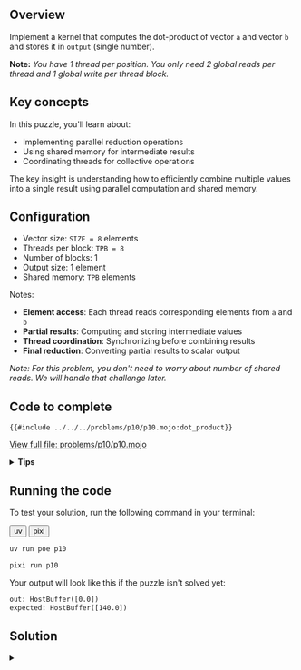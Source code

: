 ## Overview

Implement a kernel that computes the dot-product of vector `a` and vector `b` and stores it in `output` (single number).

**Note:** _You have 1 thread per position. You only need 2 global reads per thread and 1 global write per thread block._

## Key concepts

In this puzzle, you'll learn about:
- Implementing parallel reduction operations
- Using shared memory for intermediate results
- Coordinating threads for collective operations

The key insight is understanding how to efficiently combine multiple values into a single result using parallel computation and shared memory.

## Configuration

- Vector size: `SIZE = 8` elements
- Threads per block: `TPB = 8`
- Number of blocks: 1
- Output size: 1 element
- Shared memory: `TPB` elements

Notes:

- **Element access**: Each thread reads corresponding elements from `a` and `b`
- **Partial results**: Computing and storing intermediate values
- **Thread coordination**: Synchronizing before combining results
- **Final reduction**: Converting partial results to scalar output

*Note: For this problem, you don't need to worry about number of shared reads. We will
handle that challenge later.*

## Code to complete

```mojo
{{#include ../../../problems/p10/p10.mojo:dot_product}}
```
<a href="{{#include ../_includes/repo_url.md}}/blob/main/problems/p10/p10.mojo" class="filename">View full file: problems/p10/p10.mojo</a>

<details>
<summary><strong>Tips</strong></summary>

<div class="solution-tips">

1. Store `a[global_i] * b[global_i]` in `shared[local_i]`
2. Call `barrier()` to synchronize
3. Use thread 0 to sum all products in shared memory
4. Write final sum to `output[0]`
</div>
</details>

## Running the code

To test your solution, run the following command in your terminal:

<div class="code-tabs" data-tab-group="package-manager">
  <div class="tab-buttons">
    <button class="tab-button">uv</button>
    <button class="tab-button">pixi</button>
  </div>
  <div class="tab-content">

```bash
uv run poe p10
```

  </div>
  <div class="tab-content">

```bash
pixi run p10
```

  </div>
</div>

Your output will look like this if the puzzle isn't solved yet:
```txt
out: HostBuffer([0.0])
expected: HostBuffer([140.0])
```

## Solution

<details class="solution-details">
<summary></summary>

```mojo
{{#include ../../../solutions/p10/p10.mojo:dot_product_solution}}
```

<div class="solution-explanation">

The solution implements a parallel reduction algorithm for dot product computation using shared memory. Here's a detailed breakdown:

### Phase 1: Element-wise Multiplication

Each thread performs one multiplication:
```txt
Thread i: shared[i] = a[i] * b[i]
```

### Phase 2: Parallel Reduction
The reduction uses a tree-based approach that halves active threads in each step:

```txt
Initial:  [0*0  1*1  2*2  3*3  4*4  5*5  6*6  7*7]
        = [0    1    4    9    16   25   36   49]

Step 1:   [0+16 1+25 4+36 9+49  16   25   36   49]
        = [16   26   40   58   16   25   36   49]

Step 2:   [16+40 26+58 40   58   16   25   36   49]
        = [56   84   40   58   16   25   36   49]

Step 3:   [56+84  84   40   58   16   25   36   49]
        = [140   84   40   58   16   25   36   49]
```

### Key Implementation Features:

1. **Memory Access Pattern**:
   - Each thread loads exactly two values from global memory (`a[i]`, `b[i]`)
   - Uses shared memory for intermediate results
   - Final result written once to global memory

2. **Thread Synchronization**:
   - `barrier()` after initial multiplication
   - `barrier()` after each reduction step
   - Prevents race conditions between reduction steps

3. **Reduction Logic**:

   ```mojo
   stride = TPB // 2
   while stride > 0:
       if local_i < stride:
           shared[local_i] += shared[local_i + stride]
       barrier()
       stride //= 2
   ```
   - Halves stride in each step
   - Only active threads perform additions
   - Maintains work efficiency

4. **Performance Considerations**:
   - \\(\log_2(n)\\) steps for \\(n\\) elements
   - Coalesced memory access pattern
   - Minimal thread divergence
   - Efficient use of shared memory

This implementation achieves \\(O(\log n)\\) time complexity compared to \\(O(n)\\) in sequential execution, demonstrating the power of parallel reduction algorithms.

### Barrier Synchronization Importance

The `barrier()` between reduction steps is critical for correctness. Here's why:

Without `barrier()`, race conditions occur:

```text
Initial shared memory: [0 1 4 9 16 25 36 49]

Step 1 (stride = 4):
Thread 0 reads: shared[0] = 0, shared[4] = 16
Thread 1 reads: shared[1] = 1, shared[5] = 25
Thread 2 reads: shared[2] = 4, shared[6] = 36
Thread 3 reads: shared[3] = 9, shared[7] = 49

Without barrier:
- Thread 0 writes: shared[0] = 0 + 16 = 16
- Thread 1 starts next step (stride = 2) before Thread 0 finishes
  and reads old value shared[0] = 0 instead of 16!
```

With `barrier()`:
```text
Step 1 (stride = 4):
All threads write their sums:
[16 26 40 58 16 25 36 49]
barrier() ensures ALL threads see these values

Step 2 (stride = 2):
Now threads safely read the updated values:
Thread 0: shared[0] = 16 + 40 = 56
Thread 1: shared[1] = 26 + 58 = 84
```

The `barrier()` ensures:
1. All writes from current step complete
2. All threads see updated values
3. No thread starts next iteration early
4. Consistent shared memory state

Without these synchronization points, we could get:
- Memory race conditions
- Threads reading stale values
- Non-deterministic results
- Incorrect final sum
</div>
</details>
